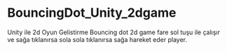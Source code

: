 # BouncingDot_Unity_2dgame
Unity ile 2d Oyun Gelistirme
Bouncing dot 2d game fare sol tuşu ile çalışır ve sağa tıklanırsa sola sola tıklanırsa sağa hareket eder player.
